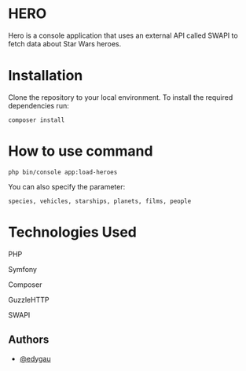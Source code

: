 # HERO

Hero is a console application that uses an external API called SWAPI to fetch data about Star Wars heroes.

# Installation

Clone the repository to your local environment. To install the required dependencies run:

    composer install

# How to use command

    php bin/console app:load-heroes

You can also specify the parameter:

    species, vehicles, starships, planets, films, people

# Technologies Used

PHP

Symfony

Composer

GuzzleHTTP

SWAPI

## Authors

- [@edygau](https://www.github.com/edygau)

